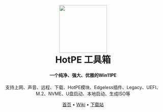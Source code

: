 
<h1 align="center">
  <br>
<img src="https://www.hotpe.top/wp-content/uploads/2022/04/logo.ico" width="150"/>
  <br>
  HotPE 工具箱
  <br>
</h1>

<h4 align="center">一个纯净、强大、优雅的Win11PE</h4>

<p align="center">支持上网、声音、远程、下载、HotPE模块、Edgeless插件、Legacy、UEFI、M.2、NVME、U盘启动、本地启动、生成ISO等</p>

<p align="center">
  <a href="https://www.hotpe.top">首页</a> •
  <a href="https://wiki.hotpe.top">Wiki</a> •
  <a href="https://down.hotpe.top">下载站</a> 
</p>

